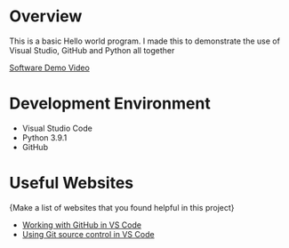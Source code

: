 # Overview

This is a basic Hello world program. I made this to demonstrate the use of Visual Studio, GitHub and Python all together



[Software Demo Video](https://youtu.be/Pz3ZeeyXn9E)

# Development Environment
* Visual Studio Code
* Python 3.9.1 
* GitHub


# Useful Websites

{Make a list of websites that you found helpful in this project}
* [Working with GitHub in VS Code](https://code.visualstudio.com/docs/sourcecontrol/github)
* [Using Git source control in VS Code](https://code.visualstudio.com/docs/sourcecontrol/overview)